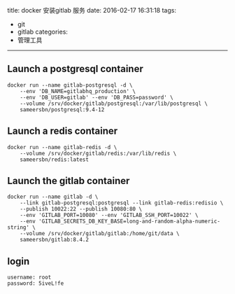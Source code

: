 title: docker 安装gitlab 服务
date: 2016-02-17 16:31:18
tags:
  - git
  - gitlab
categories:
  - 管理工具 
---


## Launch a postgresql container

```
docker run --name gitlab-postgresql -d \
    --env 'DB_NAME=gitlabhq_production' \
    --env 'DB_USER=gitlab' --env 'DB_PASS=password' \
    --volume /srv/docker/gitlab/postgresql:/var/lib/postgresql \
    sameersbn/postgresql:9.4-12
```


## Launch a redis container

```
docker run --name gitlab-redis -d \
    --volume /srv/docker/gitlab/redis:/var/lib/redis \
    sameersbn/redis:latest
```


## Launch the gitlab container

```
docker run --name gitlab -d \
    --link gitlab-postgresql:postgresql --link gitlab-redis:redisio \
    --publish 10022:22 --publish 10080:80 \
    --env 'GITLAB_PORT=10080' --env 'GITLAB_SSH_PORT=10022' \
    --env 'GITLAB_SECRETS_DB_KEY_BASE=long-and-random-alpha-numeric-string' \
    --volume /srv/docker/gitlab/gitlab:/home/git/data \
    sameersbn/gitlab:8.4.2
```

## login


```
username: root
password: 5iveL!fe
```